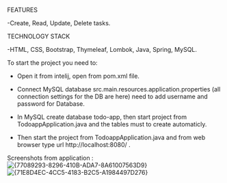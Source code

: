 FEATURES

-Create, Read, Update, Delete tasks.

TECHNOLOGY STACK

-HTML, CSS, Bootstrap, Thymeleaf, Lombok, Java, Spring, MySQL.

To start the project you need to:

- Open it from intelij, open from pom.xml file.

- Connect MySQL database src.main.resources.application.properties (all connection settings for the DB are here) need to add username and password for Database.

- In MySQL create database todo-app, then start project from TodoappApplication.java and the tables must to create automaticly.

- Then start the project from TodoappApplication.java and from web browser type url http://localhost:8080/ .

Screenshots from application :
![{77089293-8296-410B-ADA7-8A61007563D9}](https://github.com/user-attachments/assets/039e4633-ef06-4ea1-b3f5-e28d94c95fa2)
 ![{71E8D4EC-4CC5-4183-B2C5-A1984497D276}](https://github.com/user-attachments/assets/c71e79b4-c27b-4947-be9d-224940a964e9)

